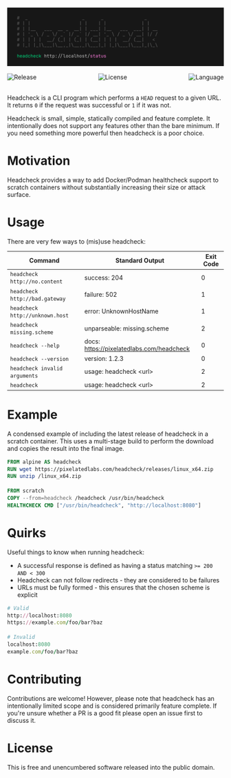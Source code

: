 <!-- This is free and unencumbered software released into the public domain. -->

![Headcheck](doc/header.png)

<div style='display: flex; justify-content: space-between; max-width: 1280px'>
	<img alt='Release' src='https://img.shields.io/github/v/release/pixelatedlabs/headcheck?color=black&style=for-the-badge'>
	<img alt='License' src='https://img.shields.io/github/license/pixelatedlabs/headcheck?color=black&style=for-the-badge'>
	<img alt='Language' src='https://img.shields.io/github/languages/top/pixelatedlabs/headcheck?color=black&style=for-the-badge'>
</div>
<br>

Headcheck is a CLI program which performs a `HEAD` request to a given URL. It returns `0` if the
request was successful or `1` if it was not.

Headcheck is small, simple, statically compiled and feature complete. It intentionally does not
support any features other than the bare minimum. If you need something more powerful then headcheck
is a poor choice.

# Motivation

Headcheck provides a way to add Docker/Podman healthcheck support to scratch containers without
substantially increasing their size or attack surface.

# Usage

There are very few ways to (mis)use headcheck:

| Command                         | Standard Output                           | Exit Code |
| ------------------------------- | ----------------------------------------- | --------- |
| `headcheck http://no.content`   | success: 204                              | 0         |
| `headcheck http://bad.gateway`  | failure: 502                              | 1         |
| `headcheck http://unknown.host` | error: UnknownHostName                    | 1         |
| `headcheck missing.scheme`      | unparseable: missing.scheme               | 2         |
| `headcheck --help`              | docs: https://pixelatedlabs.com/headcheck | 0         |
| `headcheck --version`           | version: 1.2.3                            | 0         |
| `headcheck invalid arguments`   | usage: headcheck &lt;url&gt;              | 2         |
| `headcheck`                     | usage: headcheck &lt;url&gt;              | 2         |

# Example

A condensed example of including the latest release of headcheck in a scratch container. This uses a
multi-stage build to perform the download and copies the result into the final image.

```dockerfile
FROM alpine AS headcheck
RUN wget https://pixelatedlabs.com/headcheck/releases/linux_x64.zip
RUN unzip /linux_x64.zip

FROM scratch
COPY --from=headcheck /headcheck /usr/bin/headcheck
HEALTHCHECK CMD ["/usr/bin/headcheck", "http://localhost:8080"]
```

# Quirks

Useful things to know when running headcheck:

- A successful response is defined as having a status matching `>= 200 AND < 300`
- Headcheck can not follow redirects - they are considered to be failures
- URLs must be fully formed - this ensures that the chosen scheme is explicit

```ruby
# Valid
http://localhost:8080
https://example.com/foo/bar?baz

# Invalid
localhost:8080
example.com/foo/bar?baz
```

# Contributing

Contributions are welcome! However, please note that headcheck has an intentionally limited scope
and is considered primarily feature complete. If you're unsure whether a PR is a good fit please
open an issue first to discuss it.

# License

This is free and unencumbered software released into the public domain.
